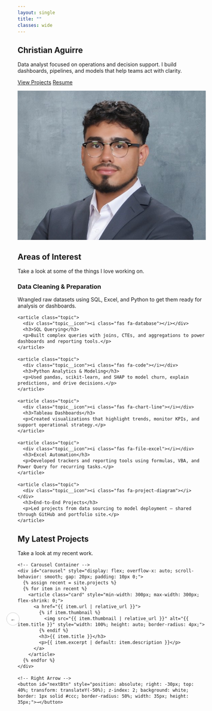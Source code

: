 ```yaml
---
layout: single
title: ""
classes: wide
---
```


<section class="section-white home-hero">
  <div class="intro-wrap">
    <div class="intro-left">
      <h1>Christian Aguirre</h1>
      <p>Data analyst focused on operations and decision support. I build dashboards, pipelines, and models that help teams act with clarity.</p>
      <p>
        <a class="btn btn--primary" href="/projects/">View Projects</a>
        <a class="btn" href="/resume/">Resume</a>
      </p>
    </div>
    <div class="intro-right">
<img src="assets/images/headshot.jpg" alt="Christian Aguirre" class="hero-avatar">
    </div>
  </div>
</section>

<section class="section-gray">
  <h2>Areas of Interest</h2>
  <p class="section-sub">Take a look at some of the things I love working on.</p>

  <div class="topics">
    <article class="topic">
      <div class="topic__icon"><i class="fas fa-broom"></i></div>
      <h3>Data Cleaning & Preparation</h3>
      <p>Wrangled raw datasets using SQL, Excel, and Python to get them ready for analysis or dashboards.</p>
    </article>

    <article class="topic">
      <div class="topic__icon"><i class="fas fa-database"></i></div>
      <h3>SQL Querying</h3>
      <p>Built complex queries with joins, CTEs, and aggregations to power dashboards and reporting tools.</p>
    </article>

    <article class="topic">
      <div class="topic__icon"><i class="fas fa-code"></i></div>
      <h3>Python Analytics & Modeling</h3>
      <p>Used pandas, scikit-learn, and SHAP to model churn, explain predictions, and drive decisions.</p>
    </article>

    <article class="topic">
      <div class="topic__icon"><i class="fas fa-chart-line"></i></div>
      <h3>Tableau Dashboards</h3>
      <p>Created visualizations that highlight trends, monitor KPIs, and support operational strategy.</p>
    </article>

    <article class="topic">
      <div class="topic__icon"><i class="fas fa-file-excel"></i></div>
      <h3>Excel Automation</h3>
      <p>Developed trackers and reporting tools using formulas, VBA, and Power Query for recurring tasks.</p>
    </article>

    <article class="topic">
      <div class="topic__icon"><i class="fas fa-project-diagram"></i></div>
      <h3>End-to-End Projects</h3>
      <p>Led projects from data sourcing to model deployment — shared through GitHub and portfolio site.</p>
    </article>
  </div>
</section>

<section class="section-white">
  <h2>My Latest Projects</h2>
  <p class="section-sub">Take a look at my recent work.</p>

  <div class="carousel-wrapper" style="position: relative;">
    <!-- Left Arrow -->
    <button id="prevBtn" style="position: absolute; left: -30px; top: 40%; transform: translateY(-50%); z-index: 2; background: white; border: 1px solid #ccc; border-radius: 50%; width: 35px; height: 35px;">←</button>

    <!-- Carousel Container -->
    <div id="carousel" style="display: flex; overflow-x: auto; scroll-behavior: smooth; gap: 20px; padding: 10px 0;">
      {% assign recent = site.projects %}
      {% for item in recent %}
        <article class="card" style="min-width: 300px; max-width: 300px; flex-shrink: 0;">
          <a href="{{ item.url | relative_url }}">
            {% if item.thumbnail %}
              <img src="{{ item.thumbnail | relative_url }}" alt="{{ item.title }}" style="width: 100%; height: auto; border-radius: 4px;">
            {% endif %}
            <h3>{{ item.title }}</h3>
            <p>{{ item.excerpt | default: item.description }}</p>
          </a>
        </article>
      {% endfor %}
    </div>

    <!-- Right Arrow -->
    <button id="nextBtn" style="position: absolute; right: -30px; top: 40%; transform: translateY(-50%); z-index: 2; background: white; border: 1px solid #ccc; border-radius: 50%; width: 35px; height: 35px;">→</button>
  </div>
</section>

<script>
  const carousel = document.getElementById('carousel');
  const nextBtn = document.getElementById('nextBtn');
  const prevBtn = document.getElementById('prevBtn');

  nextBtn.addEventListener('click', () => {
    carousel.scrollBy({ left: 330, behavior: 'smooth' });
  });

  prevBtn.addEventListener('click', () => {
    carousel.scrollBy({ left: -330, behavior: 'smooth' });
  });
</script>

<style>
  .profile-pic {
    border-radius: 50%;
    width: 250px;
    height: 250px;
    object-fit: cover;
  }
</style>
